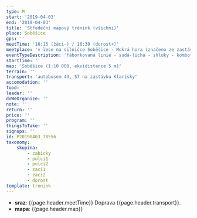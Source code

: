 ```yaml
---
type: M
start: '2019-04-03'
end: '2019-04-03'
title: 'Středeční mapový trénink (všichni)'
place: Soběšice
gps: ''
meetTime: '16:15 (žáci-) / 16:30 (dorost+)'
meetplace: 'v lese na silničce Soběšice - Mokrá hora (značeno ze zastávky Klarisky)'
eventTypeDescription: 'fáborkovaná linie - sudá-lichá - shluky - kombotech'
startTime: ''
map: 'Soběšice (1:10 000, ekvidistance 5 m)'
terrain: ''
transport: 'autobusem 43, 57 na zastávku Klarisky'
accomodation: ''
food: ''
leader: ''
doWeOrganize: ''
note: ''
return: ''
price: ''
program: ''
thingsToTake: ''
signups: ''
id: P20190403_78556
taxonomy:
    skupina:
        - zabicky
        - pulci1
        - pulci2
        - zaci1
        - zaci2
        - dorost
template: trenink
---
```

* **sraz**: {{page.header.meetTime}} Doprava {{page.header.transport}}.
* **mapa**: {{page.header.map}}
